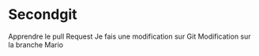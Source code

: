 # Secondgit
Apprendre le pull Request
Je fais une modification sur Git
Modification sur la branche Mario